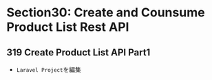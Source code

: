 # Section30: Create and Counsume Product List Rest API

## 319 Create Product List API Part1

+ `Laravel Project`を編集<br>
